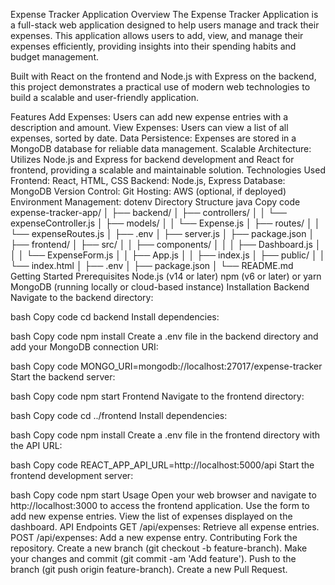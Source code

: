 Expense Tracker Application
Overview
The Expense Tracker Application is a full-stack web application designed to help users manage and track their expenses. This application allows users to add, view, and manage their expenses efficiently, providing insights into their spending habits and budget management.

Built with React on the frontend and Node.js with Express on the backend, this project demonstrates a practical use of modern web technologies to build a scalable and user-friendly application.

Features
Add Expenses: Users can add new expense entries with a description and amount.
View Expenses: Users can view a list of all expenses, sorted by date.
Data Persistence: Expenses are stored in a MongoDB database for reliable data management.
Scalable Architecture: Utilizes Node.js and Express for backend development and React for frontend, providing a scalable and maintainable solution.
Technologies Used
Frontend: React, HTML, CSS
Backend: Node.js, Express
Database: MongoDB
Version Control: Git
Hosting: AWS (optional, if deployed)
Environment Management: dotenv
Directory Structure
java
Copy code
expense-tracker-app/
│
├── backend/
│   ├── controllers/
│   │   └── expenseController.js
│   ├── models/
│   │   └── Expense.js
│   ├── routes/
│   │   └── expenseRoutes.js
│   ├── .env
│   ├── server.js
│   ├── package.json
│
├── frontend/
│   ├── src/
│   │   ├── components/
│   │   │   ├── Dashboard.js
│   │   │   └── ExpenseForm.js
│   │   ├── App.js
│   │   ├── index.js
│   ├── public/
│   │   └── index.html
│   ├── .env
│   ├── package.json
│
└── README.md
Getting Started
Prerequisites
Node.js (v14 or later)
npm (v6 or later) or yarn
MongoDB (running locally or cloud-based instance)
Installation
Backend
Navigate to the backend directory:

bash
Copy code
cd backend
Install dependencies:

bash
Copy code
npm install
Create a .env file in the backend directory and add your MongoDB connection URI:

bash
Copy code
MONGO_URI=mongodb://localhost:27017/expense-tracker
Start the backend server:

bash
Copy code
npm start
Frontend
Navigate to the frontend directory:

bash
Copy code
cd ../frontend
Install dependencies:

bash
Copy code
npm install
Create a .env file in the frontend directory with the API URL:

bash
Copy code
REACT_APP_API_URL=http://localhost:5000/api
Start the frontend development server:

bash
Copy code
npm start
Usage
Open your web browser and navigate to http://localhost:3000 to access the frontend application.
Use the form to add new expense entries.
View the list of expenses displayed on the dashboard.
API Endpoints
GET /api/expenses: Retrieve all expense entries.
POST /api/expenses: Add a new expense entry.
Contributing
Fork the repository.
Create a new branch (git checkout -b feature-branch).
Make your changes and commit (git commit -am 'Add feature').
Push to the branch (git push origin feature-branch).
Create a new Pull Request.
